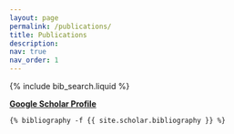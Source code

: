 ```yaml
---
layout: page
permalink: /publications/
title: Publications
description:
nav: true
nav_order: 1
---
```

<!-- _pages/publications.md -->
{% include bib_search.liquid %}
<div class="publications">
    <a href="https://scholar.google.com/citations?user=zDyfhn0AAAAJ"><b>Google Scholar Profile</b></a>
    <p></p>



    {% bibliography -f {{ site.scholar.bibliography }} %}

</div>